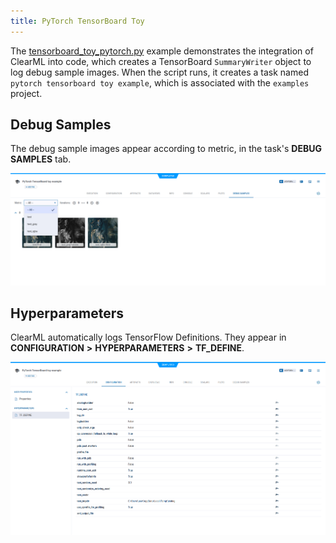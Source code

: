```yaml
---
title: PyTorch TensorBoard Toy
---
```


The [tensorboard_toy_pytorch.py](https://github.com/allegroai/clearml/blob/master/examples/frameworks/pytorch/tensorboard_toy_pytorch.py) 
example demonstrates the integration of ClearML into code, which creates a TensorBoard `SummaryWriter` object to log 
debug sample images. When the script runs, it creates a task named `pytorch tensorboard toy example`, which is 
associated with the `examples` project.

## Debug Samples

The debug sample images appear according to metric, in the task's **DEBUG SAMPLES** tab.

![image](../../../img/examples_tensorboard_toy_pytorch_02.png)

## Hyperparameters

ClearML automatically logs TensorFlow Definitions. They appear in **CONFIGURATION** **>** **HYPERPARAMETERS** **>** **TF_DEFINE**.

![image](../../../img/examples_tensorboard_toy_pytorch_00.png)